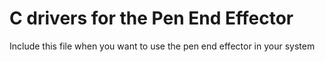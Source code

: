 # C drivers for the Pen End Effector

Include this file when you want to use the pen end effector in your system